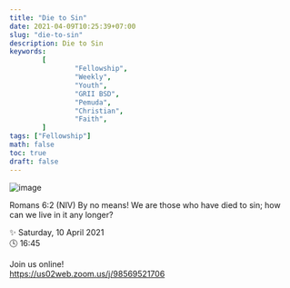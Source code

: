 ```yaml
---
title: "Die to Sin"
date: 2021-04-09T10:25:39+07:00
slug: "die-to-sin"
description: Die to Sin
keywords:
        [
                "Fellowship",
                "Weekly",
                "Youth",
                "GRII BSD",
                "Pemuda",
                "Christian",
                "Faith",
        ]
tags: ["Fellowship"]
math: false
toc: true
draft: false
---
```


![image](/images/events/20210410.jpeg)

Romans 6:2 (NIV) By no means! We are those who have died to sin; how can we live in it any longer?

✨ Saturday, 10 April 2021\
🕓 16:45

Join us online!\
https://us02web.zoom.us/j/98569521706